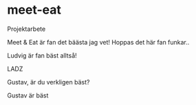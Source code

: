 # meet-eat
Projektarbete


Meet & Eat är fan det bäästa jag vet!
Hoppas det här fan funkar..


Ludvig är fan bäst alltså!

LADZ

Gustav, är du verkligen bäst?

Gustav är bäst

